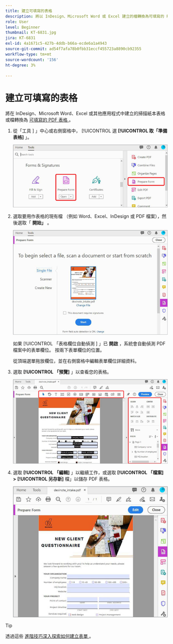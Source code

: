 ```yaml
---
title: 建立可填寫的表格
description: 將以 InDesign、Microsoft Word 或 Excel 建立的檔轉換為可填寫的 PDF 表格
role: User
level: Beginner
thumbnail: KT-6831.jpg
jira: KT-6831
exl-id: 4a1671c5-427b-4ddb-b66a-ecde6a1a4943
source-git-commit: ad54f7afa78b0fbb31eccf455723a8890cb92355
workflow-type: tm+mt
source-wordcount: '156'
ht-degree: 3%

---
```


# 建立可填寫的表格

將在 InDesign、Microsoft Word、Excel 或其他應用程式中建立的掃描紙本表格或檔轉換為 [ 可填寫的 PDF 表格 ](https://www.adobe.com/tw/acrobat/online/sign-pdf.html) 。

1. 從「工具 ] 」中心或右側窗格中， [!UICONTROL  選 **[!UICONTROL 取「準備表格]** 」。

   ![表單步驟 1](../assets/Form_1.png)

1. 選取要用作表格的現有檔 （例如 Word、Excel、InDesign 或 PDF 檔案），然後選取「 **開始」** 。

   ![表單步驟 2](../assets/Form_2.png)

   如果 [!UICONTROL  「表格欄位自動偵測 ] 」已 **開啟** ，系統會自動偵測 PDF 檔案中的表單欄位。 按兩下表單欄位的位置。

   從頂端選單拖放欄位，並在右側窗格中編輯表單欄位詳細資料。

1. 選取 **[!UICONTROL 「預覽]** 」以查看您的表格。

   ![表單步驟 3](../assets/Form_3.png)

1. 選取 **[!UICONTROL 「編輯]** 」以繼續工作，或選取 **[!UICONTROL 「檔案]** **>** **[!UICONTROL 另存新]** 檔」以儲存 PDF 表格。

   ![表格步驟 4](../assets/Form_4.png)

>[!TIP]
>
>透過這些 [ 進階技巧深入探索如何建立表單 ](../advanced-tasks/advancedforms.md) 。